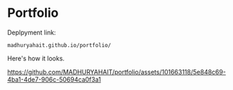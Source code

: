 # Portfolio

Deplpyment link: 

    madhuryahait.github.io/portfolio/



Here's how it looks.

https://github.com/MADHURYAHAIT/portfolio/assets/101663118/5e848c69-4ba1-4de7-906c-50694ca0f3a1
